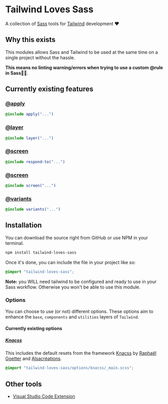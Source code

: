 # Tailwind Loves Sass

A collection of [Sass](https://sass-lang.com/) tools for [Tailwind](https://tailwindcss.com/) development ❤️

## Why this exists

This modules allows Sass and Tailwind to be used at the same time on a single project without the hassle.

**This means no linting warning/errors when trying to use a custom @rule in Sass**🎉🎉.

## Currently existing features

### [@apply](doc/apply.md)

```scss
@include apply("...")
```

### [@layer](doc/layer.md)

```scss
@include layer("...")
```

### [@screen](doc/respond_to.md)

```scss
@include respond-to("...")
```

### [@screen](doc/screen.md)

```scss
@include screen("...")
```

### [@variants](doc/variants.md)

```scss
@include variants("...")
```

## Installation

You can download the source right from GitHub or use NPM in your terminal.

```sh
npm install tailwind-loves-sass
```

Once it's done, you can include the file in your project like so:

```scss
@import "tailwind-loves-sass";
```

**Note:** you WILL need tailwind to be configured and ready to use in your Sass workflow. Otherwise you won't be able to use this module.

### Options

You can choose to use (or not) different options. These options aim to enhance the `base`, `components` and `utilities` layers of `Tailwind`.

#### Currently existing options

##### [Knacss](https://www.knacss.com/)

This includes the default resets from the framework [Knacss](https://www.knacss.com/) by [Raphaël Goetter](https://github.com/raphaelgoetter) and [Alsacréations](https://www.alsacreations.fr/).

```scss
@import "tailwind-loves-sass/options/knacss/_main.scss";
```

## Other tools

* [Visual Studio Code Extension](https://marketplace.visualstudio.com/items?itemName=sutter-nicolas.tailwind-loves-sass-snippets)
